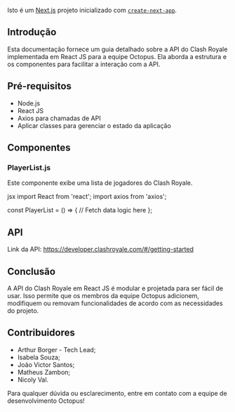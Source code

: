 Isto é um [Next.js](https://nextjs.org/) projeto inicializado com [`create-next-app`](https://github.com/vercel/next.js/tree/canary/packages/create-next-app).

## Introdução

Esta documentação fornece um guia detalhado sobre a API do Clash Royale implementada em React JS para a equipe Octopus. Ela aborda a estrutura e os componentes para facilitar a interação com a API.

## Pré-requisitos

- Node.js
- React JS
- Axios para chamadas de API
- Aplicar classes para gerenciar o estado da aplicação

## Componentes


### PlayerList.js

Este componente exibe uma lista de jogadores do Clash Royale.

jsx
import React from 'react';
import axios from 'axios';

const PlayerList = () => {
  // Fetch data logic here
};

## API
Link da API:
https://developer.clashroyale.com/#/getting-started

## Conclusão

A API do Clash Royale em React JS é modular e projetada para ser fácil de usar. Isso permite que os membros da equipe Octopus adicionem, modifiquem ou removam funcionalidades de acordo com as necessidades do projeto.

## Contribuidores

- Arthur Borger - Tech Lead;
- Isabela Souza;
- João Victor Santos;
- Matheus Zambon;
- Nicoly Val.

Para qualquer dúvida ou esclarecimento, entre em contato com a equipe de desenvolvimento Octopus!